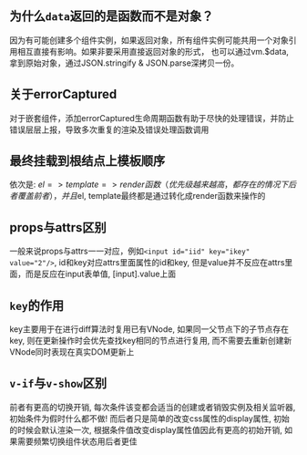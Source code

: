 ## 为什么`data`返回的是函数而不是对象？

因为有可能创建多个组件实例，如果返回对象，所有组件实例可能共用一个对象引用相互直接有影响。如果非要采用直接返回对象的形式，
也可以通过vm.$data,拿到原始对象，通过JSON.stringify & JSON.parse深拷贝一份。

## 关于errorCaptured

对于嵌套组件，添加errorCaptured生命周期函数有助于尽快的处理错误，并防止错误层层上报，导致多次重复的渲染及错误处理函数调用

## 最终挂载到根结点上模板顺序

依次是: $el => template => render函数（优先级越来越高，都存在的情况下后者覆盖前者），并且$el, template最终都是通过转化成render函数来操作的

## props与attrs区别

一般来说props与attrs一一对应，例如`<input id="iid" key="ikey" value="2"/>`, id和key对应attrs里面属性的id和key, 但是value并不反应在attrs里面，而是反应在input表单值, [input].value上面

## `key`的作用

key主要用于在进行diff算法时复用已有VNode, 如果同一父节点下的子节点存在key, 则在更新操作时会优先查找key相同的节点进行复用, 而不需要去重新创建新VNode同时表现在真实DOM更新上

## `v-if`与`v-show`区别

前者有更高的切换开销, 每次条件该变都会适当的创建或者销毁实例及相关监听器, 初始条件为假时什么都不做! 而后者只是简单的改变css属性的display属性, 初始的时候会默认渲染一次, 根据条件值改变display属性值因此有更高的初始开销, 如果需要频繁切换组件状态用后者更佳






